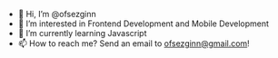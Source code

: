 - 👋 Hi, I’m @ofsezginn
- 👀 I’m interested in Frontend Development and Mobile Development
- 🌱 I’m currently learning Javascript
- 📫 How to reach me? Send an email to ofsezginn@gmail.com!

<!---
ofsezginn/ofsezginn is a ✨ special ✨ repository because its `README.md` (this file) appears on your GitHub profile.
You can click the Preview link to take a look at your changes.
--->
